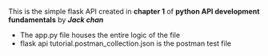 This is the simple flask API created in **chapter 1** of 
**python API development fundamentals** by ***Jack chan***

- The app.py file houses the entire logic of the file
- flask api tutorial.postman_collection.json is the postman test file